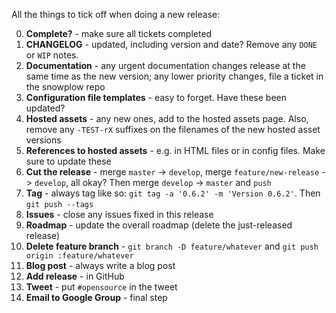 All the things to tick off when doing a new release:

0. **Complete?** - make sure all tickets completed
1. **CHANGELOG** - updated, including version and date? Remove any `DONE` or `WIP` notes.
2. **Documentation** - any urgent documentation changes release at the same time as the new version; any lower priority changes,  file a ticket in the snowplow repo
3. **Configuration file templates** - easy to forget. Have these been updated?
4. **Hosted assets** - any new ones, add to the hosted assets page. Also, remove any `-TEST-rX` suffixes on the filenames of the new hosted asset versions
5. **References to hosted assets** - e.g. in HTML files or in config files. Make sure to update these
6. **Cut the release** - merge `master` -> `develop`, merge `feature/new-release` -> `develop`, all okay? Then merge `develop` -> `master` and `push`
7. **Tag** - always tag like so: `git tag -a '0.6.2' -m 'Version 0.6.2'`. Then `git push --tags`
8. **Issues** - close any issues fixed in this release
9. **Roadmap** - update the overall roadmap (delete the just-released release)
10. **Delete feature branch** - `git branch -D feature/whatever` and `git push origin :feature/whatever`
11. **Blog post** - always write a blog post
12. **Add release** - in GitHub
13. **Tweet** - put `#opensource` in the tweet
14. **Email to Google Group** - final step